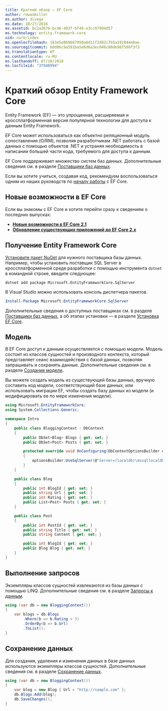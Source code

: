 ```yaml
---
title: Краткий обзор — EF Core
author: rowanmiller
ms.author: divega
ms.date: 10/27/2016
ms.assetid: bc2a2676-bc46-493f-bf49-e3cc97994d57
ms.technology: entity-framework-core
uid: core/index
ms.openlocfilehash: 103e5e069687950a8411f2d92c7b5a191844e0ae
ms.sourcegitcommit: bdd06c9a591ba5e6d6a3ec046c80de98f598f3f3
ms.translationtype: HT
ms.contentlocale: ru-RU
ms.lasthandoff: 07/10/2018
ms.locfileid: "37948994"
---
```

# <a name="entity-framework-core-quick-overview"></a>Краткий обзор Entity Framework Core

Entity Framework (EF) — это упрощенная, расширяемая и кроссплатформенная версия популярной технологии для доступа к данным Entity Framework.

EF Core может использоваться как объектно реляционный модуль сопоставления (O/RM), позволяя разработчикам .NET работать с базой данных с помощью объектов .NET и устраняя необходимость в написании большей части кода, требуемого для доступа к данным.

EF Core поддерживает множество систем баз данных. Дополнительные сведения см. в разделе [Поставщики баз данных](providers/index.md).

Если вы хотите учиться, создавая код, рекомендуем воспользоваться одним из наших руководств по [началу работы](get-started/index.md) с EF Core.

## <a name="what-is-new-in-ef-core"></a>Новые возможности в EF Core

Если вы знакомы с EF Core и хотите перейти сразу к сведениям о последних выпусках:

- **[Новые возможности в EF Core 2.1](xref:core/what-is-new/ef-core-2.1)**
- **[Обновление существующих приложений до EF Core 2.x](xref:core/miscellaneous/1x-2x-upgrade)**


## <a name="get-entity-framework-core"></a>Получение Entity Framework Core

[Установите пакет NuGet](https://docs.nuget.org/ndocs/quickstart/use-a-package) для нужного поставщика базы данных. Например, чтобы установить поставщик SQL Server в кроссплатформенной среде разработки с помощью инструмента `dotnet` в командной строке, введите следующее:

``` Console
dotnet add package Microsoft.EntityFrameworkCore.SqlServer
```

В Visual Studio можно использовать консоль диспетчера пакетов.

``` PowerShell
Install-Package Microsoft.EntityFrameworkCore.SqlServer
```
Дополнительные сведения о доступных поставщиках см. в разделе [Поставщики баз данных](providers/index.md), а об этапах установки — в разделе [Установка EF Core](get-started/install/index.md).

## <a name="the-model"></a>Модель

В EF Core доступ к данным осуществляется с помощью модели. Модель состоит из классов сущностей и производного контекста, который представляет сеанс взаимодействия с базой данных, позволяя запрашивать и сохранять данные. Дополнительные сведения см. в разделе [Создание модели](modeling/index.md).

Вы можете создать модель из существующей базы данных, вручную составить код модели, соответствующий базе данных, или использовать миграции EF, чтобы создать базу данных из модели (и модифицировать ее по мере изменения модели).

``` csharp
using Microsoft.EntityFrameworkCore;
using System.Collections.Generic;

namespace Intro
{
    public class BloggingContext : DbContext
    {
        public DbSet<Blog> Blogs { get; set; }
        public DbSet<Post> Posts { get; set; }

        protected override void OnConfiguring(DbContextOptionsBuilder optionsBuilder)
        {
            optionsBuilder.UseSqlServer(@"Server=(localdb)\mssqllocaldb;Database=MyDatabase;Trusted_Connection=True;");
        }
    }

    public class Blog
    {
        public int BlogId { get; set; }
        public string Url { get; set; }
        public int Rating { get; set; }
        public List<Post> Posts { get; set; }
    }

    public class Post
    {
        public int PostId { get; set; }
        public string Title { get; set; }
        public string Content { get; set; }

        public int BlogId { get; set; }
        public Blog Blog { get; set; }
    }
}
```

## <a name="querying"></a>Выполнение запросов

Экземпляры классов сущностей извлекаются из базы данных с помощью LINQ. Дополнительные сведения см. в разделе [Запросы к данным](querying/index.md).

``` csharp
using (var db = new BloggingContext())
{
    var blogs = db.Blogs
        .Where(b => b.Rating > 3)
        .OrderBy(b => b.Url)
        .ToList();
}
```

## <a name="saving-data"></a>Сохранение данных

Для создания, удаления и изменения данных в базе данных используются экземпляры классов сущностей. Дополнительные сведения см. в разделе [Сохранение данных](saving/index.md).

``` csharp
using (var db = new BloggingContext())
{
    var blog = new Blog { Url = "http://sample.com" };
    db.Blogs.Add(blog);
    db.SaveChanges();
}
```
